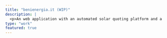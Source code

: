 ```yaml
---
title: "benienergia.it (WIP)"
description: |
  <p>An web application with an automated solar quoting platform and a AI assistant, built on <span class="tech"><i class="devicon-typescript-plain"></i> Typescript</span>, <span class="tech"><i class="devicon-trpc-plain"></i> tRPC</span> and <span class="tech"><i class="devicon-googlecloud-plain"></i> Google Cloud Platform</span> to streamline sales.</p>
type: "work"
featured: true
---
```

